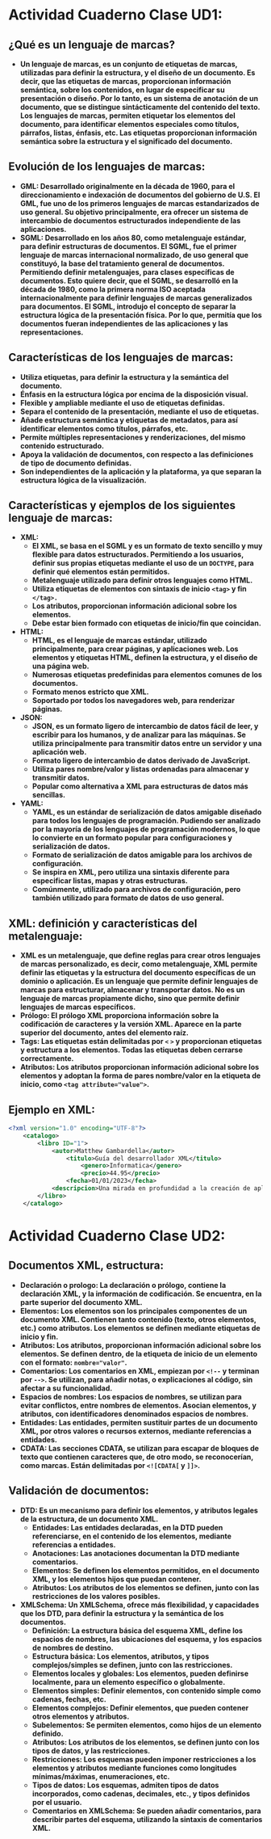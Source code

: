 # Actividad Cuaderno Clase UD1:
## ¿Qué es un lenguaje de marcas?
* **Un lenguaje de marcas, es un conjunto de etiquetas de marcas, utilizadas para definir la estructura, y el diseño de un documento. Es decir, que las etiquetas de marcas, proporcionan información semántica, sobre los contenidos, en lugar de especificar su presentación o diseño. Por lo tanto, es un sistema de anotación de un documento, que se distingue sintácticamente del contenido del texto. Los lenguajes de marcas, permiten etiquetar los elementos del documento, para identificar elementos especiales como títulos, párrafos, listas, énfasis, etc. Las etiquetas proporcionan información semántica sobre la estructura y el significado del documento.**
## Evolución de los lenguajes de marcas:
* **GML: Desarrollado originalmente en la década de 1960, para el direccionamiento e indexación de documentos del gobierno de U.S. El GML, fue uno de los primeros lenguajes de marcas estandarizados de uso general. Su objetivo principalmente, era ofrecer un sistema de intercambio de documentos estructurados independiente de las aplicaciones.**
* **SGML: Desarrollado en los años 80, como metalenguaje estándar, para definir estructuras de documentos. El SGML, fue el primer lenguaje de marcas internacional normalizado, de uso general que constituyó, la base del tratamiento general de documentos. Permitiendo definir metalenguajes, para clases específicas de documentos. Esto quiere decir, que el SGML, se desarrolló en la década de 1980, como la primera norma ISO aceptada internacionalmente para definir lenguajes de marcas generalizados para documentos. El SGML, introdujo el concepto de separar la estructura lógica de la presentación física. Por lo que, permitía que los documentos fueran independientes de las aplicaciones y las representaciones.**
## Características de los lenguajes de marcas:
* **Utiliza etiquetas, para definir la estructura y la semántica del documento.**
* **Énfasis en la estructura lógica por encima de la disposición visual.**
* **Flexible y ampliable mediante el uso de etiquetas definidas.**
* **Separa el contenido de la presentación, mediante el uso de etiquetas.**
* **Añade estructura semántica y etiquetas de metadatos, para así identificar elementos como títulos, párrafos, etc.**
* **Permite múltiples representaciones y renderizaciones, del mismo contenido estructurado.**
* **Apoya la validación de documentos, con respecto a las definiciones de tipo de documento definidas.**
* **Son independientes de la aplicación y la plataforma, ya que separan la estructura lógica de la visualización.**
## Características y ejemplos de los siguientes lenguaje de marcas:
* **XML:**
    * **El XML, se basa en el SGML y es un formato de texto sencillo y muy flexible para datos estructurados. Permitiendo a los usuarios, definir sus propias etiquetas mediante el uso de un `DOCTYPE`, para definir qué elementos están permitidos.**
    * **Metalenguaje utilizado para definir otros lenguajes como HTML.**
    * **Utiliza etiquetas de elementos con sintaxis de inicio `<tag>` y fin `</tag>.`**
    * **Los atributos, proporcionan información adicional sobre los elementos.**
    * **Debe estar bien formado con etiquetas de inicio/fin que coincidan.**
* **HTML:**
    * **HTML, es el lenguaje de marcas estándar, utilizado principalmente, para crear páginas, y aplicaciones web. Los elementos y etiquetas HTML, definen la estructura, y el diseño de una página web.**
    * **Numerosas etiquetas predefinidas para elementos comunes de los documentos.**
    * **Formato menos estricto que XML.**
    * **Soportado por todos los navegadores web, para renderizar páginas.**
* **JSON:**
    * **JSON, es un formato ligero de intercambio de datos fácil de leer, y escribir para los humanos, y de analizar para las máquinas. Se utiliza principalmente para transmitir datos entre un servidor y una aplicación web.**
    * **Formato ligero de intercambio de datos derivado de JavaScript.**
    * **Utiliza pares nombre/valor y listas ordenadas para almacenar y transmitir datos.**
    * **Popular como alternativa a XML para estructuras de datos más sencillas.**
* **YAML:**
    * **YAML, es un estándar de serialización de datos amigable diseñado para todos los lenguajes de programación. Pudiendo ser analizado por la mayoría de los lenguajes de programación modernos, lo que lo convierte en un formato popular para configuraciones y serialización de datos.**
    * **Formato de serialización de datos amigable para los archivos de configuración.**
    * **Se inspira en XML, pero utiliza una sintaxis diferente para especificar listas, mapas y otras estructuras.**
    * **Comúnmente, utilizado para archivos de configuración, pero también utilizado para formato de datos de uso general.**
## XML: definición y características del metalenguaje:
* **XML es un metalenguaje, que define reglas para crear otros lenguajes de marcas personalizado, es decir, como metalenguaje, XML permite definir las etiquetas y la estructura del documento específicas de un dominio o aplicación. Es un lenguaje que permite definir lenguajes de marcas para estructurar, almacenar y transportar datos. No es un lenguaje de marcas propiamente dicho, sino que permite definir lenguajes de marcas específicos.**
* **Prólogo: El prólogo XML proporciona información sobre la codificación de caracteres y la versión XML. Aparece en la parte superior del documento, antes del elemento raíz.**
* **Tags: Las etiquetas están delimitadas por `<` `>` y proporcionan etiquetas y estructura a los elementos. Todas las etiquetas deben cerrarse correctamente.**
* **Atributos: Los atributos proporcionan información adicional sobre los elementos y adoptan la forma de pares nombre/valor en la etiqueta de inicio, como `<tag attribute="value">`.**
## Ejemplo en XML:
```xml
<?xml version="1.0" encoding="UTF-8"?>
    <catalogo>
        <libro ID="1">
            <autor>Matthew Gambardella</autor>
                <titulo>Guía del desarrollador XML</titulo>
                    <genero>Informatica</genero>
                    <precio>44.95</precio>
                <fecha>01/01/2023</fecha>
            <descripcion>Una mirada en profundidad a la creación de aplicaciones con XML.</descripcion>
        </libro>
    </catalogo>
```
# Actividad Cuaderno Clase UD2:
## Documentos XML, estructura:
* **Declaración o prologo: La declaración o prólogo, contiene la declaración XML, y la información de codificación. Se encuentra, en la parte superior del documento XML.**
* **Elementos: Los elementos son los principales componentes de un documento XML. Contienen tanto contenido (texto, otros elementos, etc.) como atributos. Los elementos se definen mediante etiquetas de inicio y fin.**
* **Atributos: Los atributos, proporcionan información adicional sobre los elementos. Se definen dentro, de la etiqueta de inicio de un elemento con el formato: `nombre="valor"`.**
* **Comentarios: Los comentarios en XML, empiezan por `<!--` y terminan por `-->`. Se utilizan, para añadir notas, o explicaciones al código, sin afectar a su funcionalidad.**
* **Espacios de nombres: Los espacios de nombres, se utilizan para evitar conflictos, entre nombres de elementos. Asocian elementos, y atributos, con identificadores denominados espacios de nombres.**
* **Entidades: Las entidades, permiten sustituir partes de un documento XML, por otros valores o recursos externos, mediante referencias a entidades.**
* **CDATA: Las secciones CDATA, se utilizan para escapar de bloques de texto que contienen caracteres que, de otro modo, se reconocerían, como marcas. Están delimitadas por `<![CDATA[` y `]]>`.**
## Validación de documentos:
* **DTD: Es un mecanismo para definir los elementos, y atributos legales de la estructura, de un documento XML.**
    * **Entidades: Las entidades declaradas, en la DTD pueden referenciarse, en el contenido de los elementos, mediante referencias a entidades.**
    * **Anotaciones: Las anotaciones documentan la DTD mediante comentarios.**
    * **Elementos: Se definen los elementos permitidos, en el documento XML, y los elementos hijos que puedan contener.**
    * **Atributos: Los atributos de los elementos se definen, junto con las restricciones de los valores posibles.**
* **XMLSchema: Un XMLSchema, ofrece más flexibilidad, y capacidades que los DTD, para definir la estructura y la semántica de los documentos.**
    * **Definición: La estructura básica del esquema XML, define los espacios de nombres, las ubicaciones del esquema, y los espacios de nombres de destino.**
    * **Estructura básica: Los elementos, atributos, y tipos complejos/simples se definen, junto con las restricciones.**
    * **Elementos locales y globales: Los elementos, pueden definirse localmente, para un elemento específico o globalmente.**
    * **Elementos simples: Definir elementos, con contenido simple como cadenas, fechas, etc.**
    * **Elementos complejos: Definir elementos, que pueden contener otros elementos y atributos.**
    * **Subelementos: Se permiten elementos, como hijos de un elemento definido.**
    * **Atributos: Los atributos de los elementos, se definen junto con los tipos de datos, y las restricciones.**
    * **Restricciones: Los esquemas pueden imponer restricciones a los elementos y atributos mediante funciones como longitudes mínimas/máximas, enumeraciones, etc.**
    * **Tipos de datos: Los esquemas, admiten tipos de datos incorporados, como cadenas, decimales, etc., y tipos definidos por el usuario.**
    * **Comentarios en XMLSchema: Se pueden añadir comentarios, para describir partes del esquema, utilizando la sintaxis de comentarios XML.**